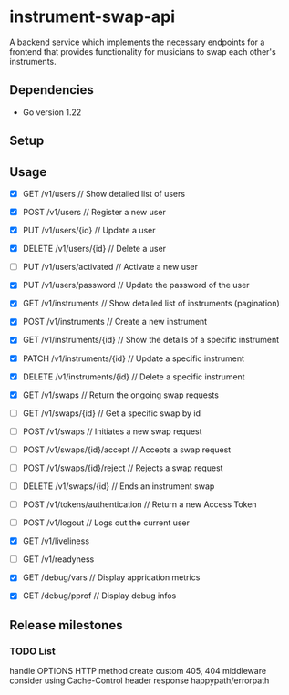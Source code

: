 # instrument-swap-api

A backend service which implements the necessary endpoints for a frontend
that provides functionality for musicians to swap each other's instruments.

## Dependencies

- Go version 1.22

## Setup

## Usage

- [X] GET    /v1/users // Show detailed list of users
- [X] POST   /v1/users // Register a new user
- [X] PUT    /v1/users/{id} // Update a user
- [X] DELETE /v1/users/{id} // Delete a user
- [ ] PUT    /v1/users/activated // Activate a new user
- [X] PUT    /v1/users/password // Update the password of the user

- [X] GET    /v1/instruments // Show detailed list of instruments (pagination)
- [X] POST   /v1/instruments // Create a new instrument
- [X] GET    /v1/instruments/{id} // Show the details of a specific instrument
- [X] PATCH  /v1/instruments/{id} // Update a specific instrument
- [X] DELETE /v1/instruments/{id} // Delete a specific instrument

- [X] GET    /v1/swaps // Return the ongoing swap requests
- [ ] GET    /v1/swaps/{id} // Get a specific swap by id
- [ ] POST   /v1/swaps // Initiates a new swap request
- [ ] POST   /v1/swaps/{id}/accept // Accepts a swap request
- [ ] POST   /v1/swaps/{id}/reject // Rejects a swap request
- [ ] DELETE /v1/swaps/{id} // Ends an instrument swap

- [ ] POST   /v1/tokens/authentication // Return a new Access Token
- [ ] POST   /v1/logout // Logs out the current user

- [X] GET    /v1/liveliness
- [ ] GET    /v1/readyness

- [X] GET    /debug/vars // Display apprication metrics
- [X] GET    /debug/pprof // Display debug infos

## Release milestones

### TODO List
handle OPTIONS HTTP method
create custom 405, 404 middleware
consider using Cache-Control header response happypath/errorpath
